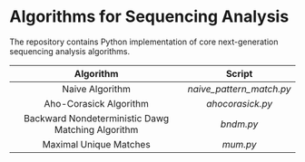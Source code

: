 # Algorithms for Sequencing Analysis
The repository contains Python implementation of core next-generation sequencing analysis algorithms.

 **Algorithm** | **Script**|
|:----------------:|:----------------:|
| Naive Algorithm | *naive_pattern_match.py* |
| Aho-Corasick Algorithm | *ahocorasick.py* |
| Backward Nondeterministic Dawg Matching Algorithm | *bndm.py* |
|Maximal Unique Matches | *mum.py* |
